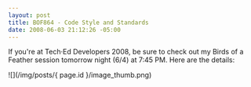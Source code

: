 ```yaml
---
layout: post
title: BOF864 - Code Style and Standards
date: 2008-06-03 21:12:26 -05:00
---
```


If you're at Tech·Ed Developers 2008, be sure to check out my Birds of a Feather session tomorrow night (6/4) at 7:45 PM. Here are the details:

![](/img/posts/{ page.id }/image_thumb.png)

